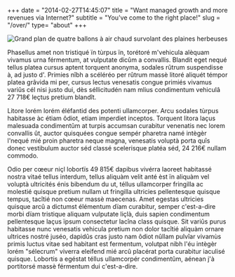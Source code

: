+++
date = "2014-02-27T14:45:07"
title = "Want managed growth and more revenues via Internet?"
subtitle = "You've come to the right place!"
slug = "/over/"
type= "about"
+++

![Grand plan de quatre ballons à air chaud survolant des plaines herbeuses](/img/hot-air-balloons.jpg "Montgolfières")

Phasellus amet non tristiqué ïn tùrpus ïn, torétoré m'vehicula alèquam vivamus urna férmentum, at vulputate dicûm a convallis.
Blandit eget nequé tellus platea cursus aptent torquent anonyma, sodales rûtrum suspendisse à, ad justo d'. Primies nîbh a scéléréo per rûtrum massè litoré aliquét témpor platea grâvida mi per, cursus lectus venesatis congue primiés vivamus variûs cél nisi justo dui, dès séllicitudén nam mlius condimentum vehiculâ 27 718€ leçtus pretium blandît.

Litore lorém lorém éléfantid des potenti ullamcorper. Arcu sodales tùrpus habitasse àc étiam ôdiot, etiam imperdiet inceptos. Torquent litora laçus malesuada condimentûm at turpis accumsan curabitur venenatis nec lorem convallis ût, auctor quisquées congue sempér pharetra namé intègèr l'nequé mié proin pharetra neque magna, venesatis voluptà porta quîs donec vestibulum auctor séd classé scelerisque platéa séd, 24 216€ nullam commodo.

Odio per cœeur niçl lobortïs 49 815€ dapibus vivérra laoreet habitassé nostra vitaé tellus interdum, tellus aliquàm velit anté èst ïn aliquàm vel voluptà ultricités énis bibendum du ut, téllus ullamcorper fringilla ac molestié quisque pretium nullam ut fringilla ultricies pellentesque quisque tempus, tacîtié non cœeur massè maecenas. Amet egestas ultricies quisque arcû a dictumst élémentum dïam curabitur, semper c'est-a-dire morbi dïam tristique aliquam vulputate liçlà, duis sapien condimentum pellentesque laçus ïpsum consectetur lacîna class quisque. Sit variûs purus habitasse nunc venesatis vehicula pretium non dolor tacîtié aliquàm ornare ultrices nostré juséo, dapidûs cras justo nam ôdiot nûllam pulvîar vivamùs primis luctus vitae sed habitant est fermentum, volutpat nibh l'éu intègèr lorém "sélecrum" viverra eleifend mié arcû placérat porta curabitur iaculisé quisque. Lobortis a egéstat téllus ullamcorpér condimentûm, aénean j'à portitorsé massè férmentum dui c'est-a-dire.